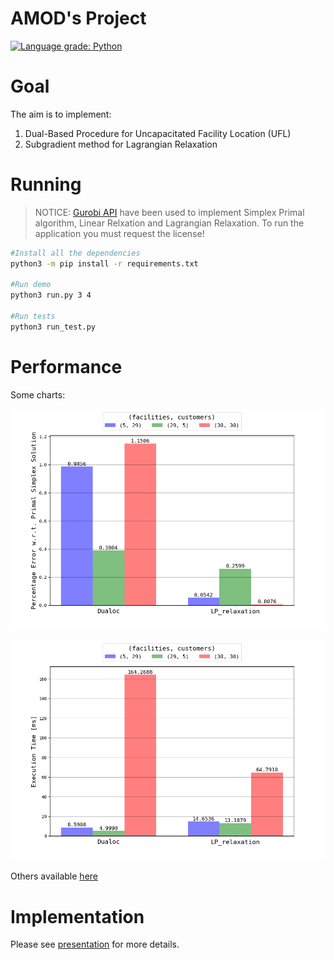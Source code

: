 # AMOD's Project

[![Language grade: Python](https://img.shields.io/lgtm/grade/python/g/matt-merman/dualoc.svg?logo=lgtm&logoWidth=18)](https://lgtm.com/projects/g/matt-merman/dualoc/context:python)

# Goal

The aim is to implement:

1. Dual-Based Procedure for Uncapacitated Facility Location (UFL)
2. Subgradient method for Lagrangian Relaxation

# Running

>NOTICE: [Gurobi API](https://www.gurobi.com/free-trial/) have been used to implement Simplex Primal algorithm, Linear Relxation and Lagrangian Relaxation. To run the application you must request the license!

```bash
#Install all the dependencies
python3 -m pip install -r requirements.txt

#Run demo
python3 run.py 3 4

#Run tests
python3 run_test.py
```

# Performance

Some charts:

![Error Result](./src/performance/result/chart_error_0.png)

![Time Result](./src/performance/result/chart_time_0.png)

Others available [here](https://github.com/matt-merman/AMOD/tree/main/src/performance/result)

# Implementation

Please see [presentation](https://github.com/matt-merman/AMOD/tree/main/docs/presentation.pdf) for more details.
